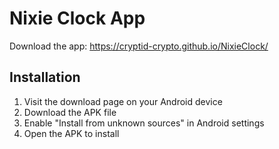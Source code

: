 # Nixie Clock App

Download the app: https://cryptid-crypto.github.io/NixieClock/

## Installation
1. Visit the download page on your Android device
2. Download the APK file
3. Enable "Install from unknown sources" in Android settings
4. Open the APK to install
